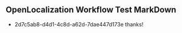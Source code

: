 ## OpenLocalization Workflow Test MarkDown
* 2d7c5ab8-d4d1-4c8d-a62d-7dae447d173e thanks!

<!--HONumber=Sep16_HO1-->


